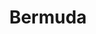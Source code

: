 ---
title:      "Bermuda"
post_path:  2016-09-17-bermuda
lon:				-64.8364401
lat:				32.3192794
date_start:	2017_09_17
date_end:		2017_09_20
photos:
  - ext:    01.jpg
  - ext:    02.jpg
---